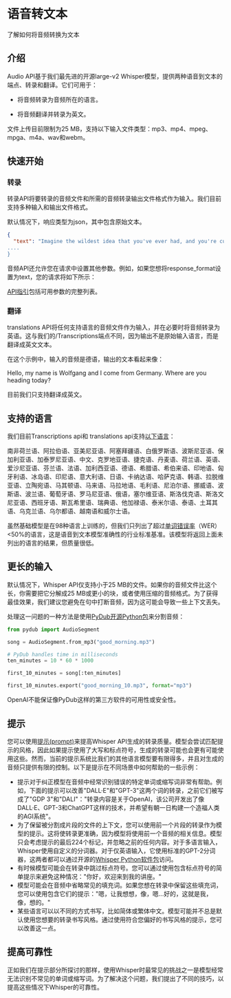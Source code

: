 # 语音转文本

了解如何将音频转换为文本

## 介绍

Audio API基于我们最先进的开源large-v2 Whisper模型，提供两种语音到文本的端点、转录和翻译。它们可用于：

- 将音频转录为音频所在的语言。

- 将音频翻译并转录为英文。

文件上传目前限制为25 MB，支持以下输入文件类型：mp3、mp4、mpeg、mpga、m4a、wav和webm。

## 快速开始

### 转录

转录API将要转录的音频文件和所需的音频转录输出文件格式作为输入。我们目前支持多种输入和输出文件格式。

<transcribeAudio/>

默认情况下，响应类型为json，其中包含原始文本。

```json
{
  "text": "Imagine the wildest idea that you've ever had, and you're curious about how it might scale to something that's a 100, a 1,000 times bigger.
....
}

```

音频API还允许您在请求中设置其他参数。例如，如果您想将response_format设置为text，您的请求将如下所示：

<additionalOptions/>

[API指引](https://platform.openai.com/docs/api-reference/audio)包括可用参数的完整列表。

### 翻译

 translations API将任何支持语言的音频文件作为输入，并在必要时将音频转录为英语。这与我们的/Transcriptions端点不同，因为输出不是原始输入语言，而是翻译成英文文本。

<translateAudio/>

在这个示例中，输入的音频是德语，输出的文本看起来像：

Hello, my name is Wolfgang and I come from Germany. Where are you heading today?

目前我们只支持翻译成英文。

## 支持的语言

我们目前Transcriptions api和 translations api支持[以下语言](https://github.com/openai/whisper#available-models-and-languages)：



南非荷兰语、阿拉伯语、亚美尼亚语、阿塞拜疆语、白俄罗斯语、波斯尼亚语、保加利亚语、加泰罗尼亚语、中文、克罗地亚语、捷克语、丹麦语、荷兰语、英语、爱沙尼亚语、芬兰语、法语、加利西亚语、德语、希腊语、希伯来语、印地语、匈牙利语、冰岛语、印尼语、意大利语、日语、卡纳达语、哈萨克语、韩语、拉脱维亚语、立陶宛语、马其顿语、马来语、马拉地语、毛利语、尼泊尔语、挪威语、波斯语、波兰语、葡萄牙语、罗马尼亚语、俄语，塞尔维亚语、斯洛伐克语、斯洛文尼亚语、西班牙语、斯瓦希里语、瑞典语、他加禄语、泰米尔语、泰语、土耳其语、乌克兰语、乌尔都语、越南语和威尔士语。



虽然基础模型是在98种语言上训练的，但我们只列出了超过[单词错误率](https://en.wikipedia.org/wiki/Word_error_rate)（WER）<50%的语言，这是语音到文本模型准确性的行业标准基准。该模型将返回上面未列出的语言的结果，但质量很低。

## 更长的输入

默认情况下，Whisper API仅支持小于25 MB的文件。如果你的音频文件比这个长，你需要把它分解成25 MB或更小的块，或者使用压缩的音频格式。为了获得最佳效果，我们建议您避免在句中打断音频，因为这可能会导致一些上下文丢失。

处理这一问题的一种方法是使用[PyDub开源Python包](https://github.com/jiaaro/pydub)来分割音频：

```Python
from pydub import AudioSegment

song = AudioSegment.from_mp3("good_morning.mp3")

# PyDub handles time in milliseconds
ten_minutes = 10 * 60 * 1000

first_10_minutes = song[:ten_minutes]

first_10_minutes.export("good_morning_10.mp3", format="mp3")

```
OpenAI不能保证像PyDub这样的第三方软件的可用性或安全性。

## 提示

您可以使用[提示(prompt)](https://platform.openai.com/docs/api-reference/audio/createTranscription#audio/createTranscription-prompt)来提高Whisper API生成的转录质量。模型会尝试匹配提示的风格，因此如果提示使用了大写和标点符号，生成的转录可能也会更有可能使用这些。然而，当前的提示系统比我们的其他语言模型要有限得多，并且对生成的音频只提供有限的控制。以下是提示在不同场景中如何帮助的一些示例：

- 提示对于纠正模型在音频中经常识别错误的特定单词或缩写词非常有帮助。例如，下面的提示可以改善"DALL·E"和"GPT-3"这两个词的转录，之前它们被写成了"GDP 3"和"DALI"："转录内容是关于OpenAI，该公司开发出了像DALL·E、GPT-3和ChatGPT这样的技术，并希望有朝一日构建一个造福人类的AGI系统"。
- 为了保留被分割成片段的文件的上下文，您可以使用前一个片段的转录作为模型的提示。这将使转录更准确，因为模型将使用前一个音频的相关信息。模型只会考虑提示的最后224个标记，并忽略之前的任何内容。对于多语言输入，Whisper使用自定义的分词器。对于仅英语输入，它使用标准的GPT-2分词器，这两者都可以通过开源的[Whisper Python软件包](https://github.com/openai/whisper/blob/main/whisper/tokenizer.py#L361)访问。
- 有时候模型可能会在转录中跳过标点符号。您可以通过使用包含标点符号的简单提示来避免这种情况："你好，欢迎来到我的讲座。"
- 模型可能会在音频中省略常见的填充词。如果您想在转录中保留这些填充词，您可以使用包含它们的提示："嗯，让我想想，像，嗯...好的，这就是我，像，想的。"
- 某些语言可以以不同的方式书写，比如简体或繁体中文。模型可能并不总是默认使用您想要的转录书写风格。通过使用符合您偏好的书写风格的提示，您可以改善这一点。

## 提高可靠性

正如我们在提示部分所探讨的那样，使用Whisper时最常见的挑战之一是模型经常无法识别不常见的单词或缩写词。为了解决这个问题，我们提出了不同的技巧，以提高这些情况下Whisper的可靠性。

<improvingReliability/>



<script setup>
import transcribeAudio from './components/transcribeAudio.vue'
import additionalOptions from './components/additionalOptions.vue'
import translateAudio from './components/translateAudio.vue'
import improvingReliability from './components/improvingReliability.vue'

</script>